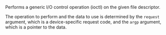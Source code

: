 Performs a generic I/O control operation (ioctl) on the given file descriptor.

The operation to perform and the data to use is determined by the `request`
argument, which is a device-specific request code, and the `argp` argument,
which is a pointer to the data.
